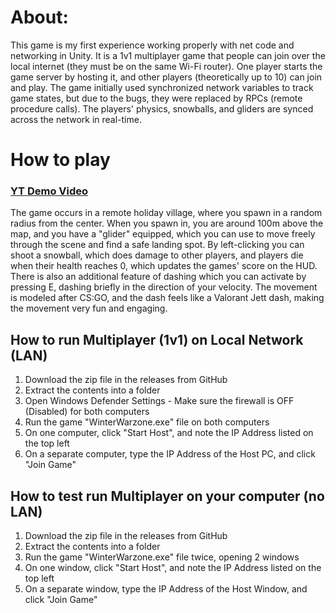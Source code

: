 # About:
This game is my first experience working properly with net code and networking in Unity. It is a 1v1 multiplayer game that people can join over the local internet (they must be on the same Wi-Fi router). 
One player starts the game server by hosting it, and other players (theoretically up to 10) can join and play. The game initially used synchronized network variables to track game states, but due to the bugs, they were replaced by
RPCs (remote procedure calls). The players' physics, snowballs, and gliders are synced across the network in real-time.

# How to play
### [YT Demo Video](https://youtu.be/b6pW_X8NP84)
The game occurs in a remote holiday village, where you spawn in a random radius from the center. When you spawn in, you are around 100m above the map, and you have a "glider" equipped, 
which you can use to move freely through the scene and find a safe landing spot. By left-clicking you can shoot a snowball, which does damage to other players, and players die when their health reaches 0, which updates the games' score on the HUD.
There is also an additional feature of dashing which you can activate by pressing E, dashing briefly in the direction of your velocity. The movement is modeled after CS:GO, and the dash feels like a Valorant Jett dash, making the movement 
very fun and engaging.


## How to run Multiplayer (1v1) on Local Network (LAN)
1. Download the zip file in the releases from GitHub
2. Extract the contents into a folder
3. Open Windows Defender Settings - Make sure the firewall is OFF (Disabled) for both computers
4. Run the game "WinterWarzone.exe" file on both computers
5. On one computer, click "Start Host", and note the IP Address listed on the top left
6. On a separate computer, type the IP Address of the Host PC, and click "Join Game"

## How to test run Multiplayer on your computer (no LAN)
1. Download the zip file in the releases from GitHub
2. Extract the contents into a folder
4. Run the game "WinterWarzone.exe" file twice, opening 2 windows
5. On one window, click "Start Host", and note the IP Address listed on the top left
6. On a separate window, type the IP Address of the Host Window, and click "Join Game"

